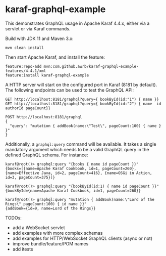 # karaf-graphql-example
This demonstrates GraphQL usage in Apache Karaf 4.4.x, either via a servlet or via Karaf commands.

Build with JDK 11 and Maven 3.x:

`mvn clean install`

Then start Apache Karaf, and install the feature:
```
feature:repo-add mvn:com.github.awrb/karaf-graphql-example-features/4.4.1/xml
feature:install karaf-graphql-example
```

A HTTP server will start on the configured port in Karaf (8181 by default). 
The following endpoints can be used to test the GraphQL API:
```
GET http://localhost:8181/graphql?query={ bookById(id:"1") { name }}
GET http://localhost:8181/graphql?query={ bookById(id:"2") { name  id authorId pageCount}}

POST http://localhost:8181/graphql
{
  "query": "mutation { addBook(name:\"Test\", pageCount:100) { name } }"
}
```

Additionally, a `graphql:query` command will be available. It takes a single mandatory argument
which needs to be a valid GraphQL query in the defined GraphQL schema.
For instance:
```
karaf@root()> graphql:query "{books { name id pageCount }}"
{books=[{name=Apache Karaf Cookbook, id=1, pageCount=260}, {name=Effective Java, id=2, pageCount=416}, {name=OSGi in Action, id=3, pageCount=375}]}

karaf@root()> graphql:query "{bookById(id:1) { name id pageCount }}"                                                                                                                  
{bookById={name=Apache Karaf Cookbook, id=1, pageCount=260}}

karaf@root()> graphql:query "mutation { addBook(name:\"Lord of the Rings\" pageCount:100) { id name }}"
{addBook={id=9, name=Lord of the Rings}}
```

TODOs:
- add a WebSocket servlet
- add examples with more complex schemas
- add examples for HTTP/WebSocket GraphQL clients (async or not)
- improve bundle/feature/POM names
- add itests
